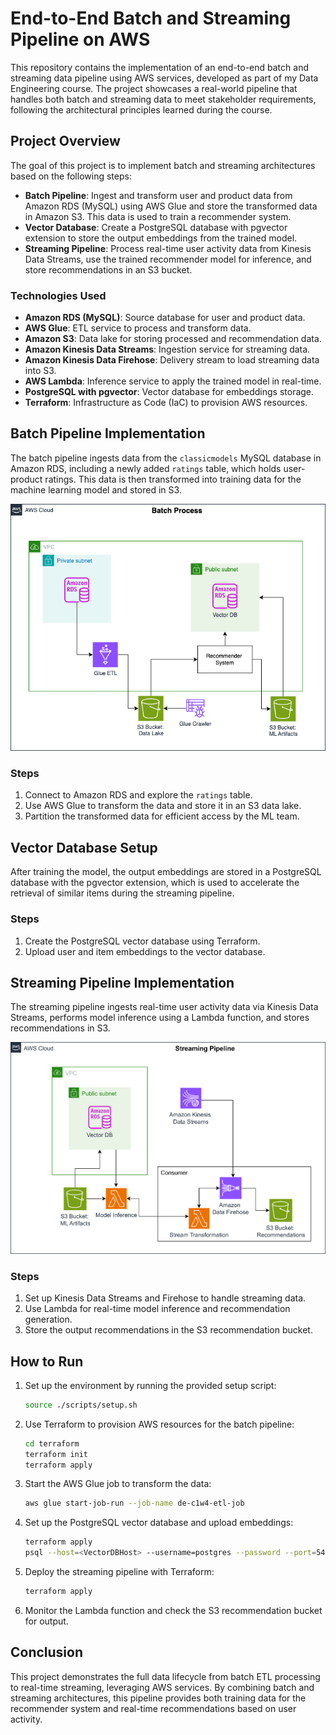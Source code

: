 # End-to-End Batch and Streaming Pipeline on AWS

This repository contains the implementation of an end-to-end batch and streaming data pipeline using AWS services, developed as part of my Data Engineering course. The project showcases a real-world pipeline that handles both batch and streaming data to meet stakeholder requirements, following the architectural principles learned during the course.

## Project Overview

The goal of this project is to implement batch and streaming architectures based on the following steps:

- **Batch Pipeline**: Ingest and transform user and product data from Amazon RDS (MySQL) using AWS Glue and store the transformed data in Amazon S3. This data is used to train a recommender system.
- **Vector Database**: Create a PostgreSQL database with pgvector extension to store the output embeddings from the trained model.
- **Streaming Pipeline**: Process real-time user activity data from Kinesis Data Streams, use the trained recommender model for inference, and store recommendations in an S3 bucket.

### Technologies Used

- **Amazon RDS (MySQL)**: Source database for user and product data.
- **AWS Glue**: ETL service to process and transform data.
- **Amazon S3**: Data lake for storing processed and recommendation data.
- **Amazon Kinesis Data Streams**: Ingestion service for streaming data.
- **Amazon Kinesis Data Firehose**: Delivery stream to load streaming data into S3.
- **AWS Lambda**: Inference service to apply the trained model in real-time.
- **PostgreSQL with pgvector**: Vector database for embeddings storage.
- **Terraform**: Infrastructure as Code (IaC) to provision AWS resources.

## Batch Pipeline Implementation

The batch pipeline ingests data from the `classicmodels` MySQL database in Amazon RDS, including a newly added `ratings` table, which holds user-product ratings. This data is then transformed into training data for the machine learning model and stored in S3.

![batch_process](./images/de-c1w4-diagram-batch.drawio.png)

### Steps

1. Connect to Amazon RDS and explore the `ratings` table.
2. Use AWS Glue to transform the data and store it in an S3 data lake.
3. Partition the transformed data for efficient access by the ML team.

## Vector Database Setup

After training the model, the output embeddings are stored in a PostgreSQL database with the pgvector extension, which is used to accelerate the retrieval of similar items during the streaming pipeline.

### Steps

1. Create the PostgreSQL vector database using Terraform.
2. Upload user and item embeddings to the vector database.

## Streaming Pipeline Implementation

The streaming pipeline ingests real-time user activity data via Kinesis Data Streams, performs model inference using a Lambda function, and stores recommendations in S3.

![stream_process](./images/de-c1w4-diagram-stream.drawio.png)

### Steps

1. Set up Kinesis Data Streams and Firehose to handle streaming data.
2. Use Lambda for real-time model inference and recommendation generation.
3. Store the output recommendations in the S3 recommendation bucket.

## How to Run

1. Set up the environment by running the provided setup script:  
   ```bash
   source ./scripts/setup.sh
   ```

2. Use Terraform to provision AWS resources for the batch pipeline:  
   ```bash
   cd terraform
   terraform init
   terraform apply
   ```

3. Start the AWS Glue job to transform the data:  
   ```bash
   aws glue start-job-run --job-name de-c1w4-etl-job
   ```

4. Set up the PostgreSQL vector database and upload embeddings:  
   ```bash
   terraform apply
   psql --host=<VectorDBHost> --username=postgres --password --port=5432 -f sql/embeddings.sql
   ```

5. Deploy the streaming pipeline with Terraform:  
   ```bash
   terraform apply
   ```

6. Monitor the Lambda function and check the S3 recommendation bucket for output.

## Conclusion

This project demonstrates the full data lifecycle from batch ETL processing to real-time streaming, leveraging AWS services. By combining batch and streaming architectures, this pipeline provides both training data for the recommender system and real-time recommendations based on user activity.
